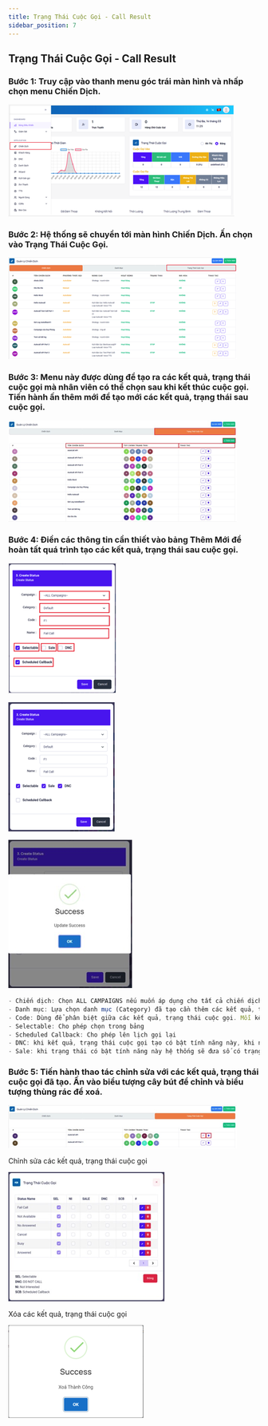 ```yaml
---
title: Trạng Thái Cuộc Gọi - Call Result
sidebar_position: 7
---
```


## Trạng Thái Cuộc Gọi - Call Result

### Bước 1: Truy cập vào thanh menu góc trái màn hình và nhấp chọn menu Chiến Dịch.

![PITEL](./img/dispo1.png)

### Bước 2: Hệ thống sẽ chuyển tới màn hình Chiến Dịch. Ấn chọn vào Trạng Thái Cuộc Gọi.

![PITEL](./img/dispo2.png)

### Bước 3: Menu này được dùng để tạo ra các kết quả, trạng thái cuộc gọi mà nhân viên có thể chọn sau khi kết thúc cuộc gọi. Tiến hành ấn thêm mới để tạo mới các kết quả, trạng thái sau cuộc gọi.

![PITEL](./img/dispo3.png)

### Bước 4:  Điền các thông tin cần thiết vào bảng Thêm Mới để hoàn tất quá trình tạo các kết quả, trạng thái sau cuộc gọi.

![PITEL](./img/dispo4.png)

![PITEL](./img/dispo5.png)

![PITEL](./img/dispo6.png)

```jsx title="Giải thích thông số"
- Chiến dịch: Chọn ALL CAMPAIGNS nếu muốn áp dụng cho tất cả chiến dịch hiện có. Chọn cho từng chiến dịch đơn lẻ thì ấn vào mục Campaign và chọn riêng cho chiến dịch đó.
- Danh mục: Lựa chọn danh mục (Category) đã tạo cần thêm các kết quả, trạng thái cuộc gọi (Disposition)
- Code: Dùng để phân biệt giữa các kết quả, trạng thái cuộc gọi. Mỗi kết quả, trạng thái cuộc gọi chỉ có 1 mã và không được trùng với các kết quả, trạng thái cuộc gọi khác và danh mục.
- Selectable: Cho phép chọn trong bảng
- Scheduled Callback: Cho phép lên lịch gọi lại
- DNC: khi kết quả, trạng thái cuộc gọi tạo có bật tính năng này, khi nhân viên gọi và chọn đúng kết quả, trạng thái cuộc gọi thì hệ thống sẽ đưa số có kết quả, trạng thái cuộc gọi này vào danh sách DNC - Do Not Call.
- Sale: khi trạng thái có bật tính năng này hệ thống sẽ đưa số có trạng thái vào danh sách có Sale đơn hàng trong ngày. Dựa vào đó có thể thống kê được số lượng đơn hàng được Sale.
```
### Bước 5: Tiến hành thao tác chỉnh sửa với các kết quả, trạng thái cuộc gọi đã tạo. Ấn vào biểu tượng cây bút để chỉnh và biểu tượng thùng rác để xoá.

![PITEL](./img/dispo7.png)

Chỉnh sửa các kết quả, trạng thái cuộc gọi

![PITEL](./img/dispo8.png)

Xóa các kết quả, trạng thái cuộc gọi

![PITEL](./img/dispo9.png)